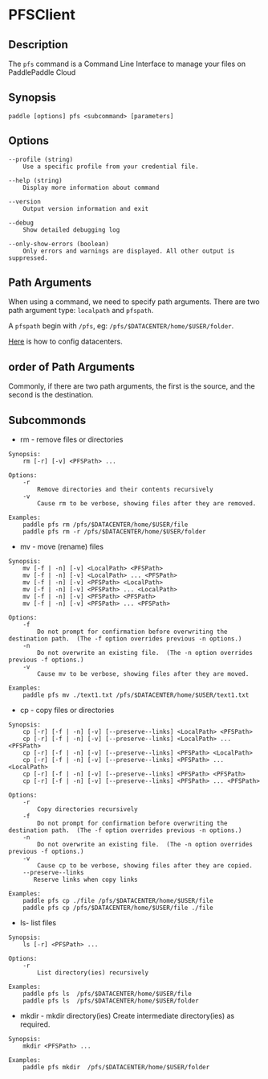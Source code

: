 # PFSClient

## Description
The `pfs` command is a Command Line Interface to manage your files on PaddlePaddle Cloud

## Synopsis
```
paddle [options] pfs <subcommand> [parameters]
```

## Options
```
--profile (string)
	Use a specific profile from your credential file.

--help (string)
	Display more information about command

--version
	Output version information and exit

--debug
	Show detailed debugging log	
	
--only-show-errors (boolean) 
	Only errors and warnings are displayed. All other output is suppressed.
```

## Path Arguments
When using a command, we need to specify path arguments. There are two path argument type: `localpath` and `pfspath`.  

A `pfspath` begin with `/pfs`, eg: `/pfs/$DATACENTER/home/$USER/folder`.

[Here](https://github.com/PaddlePaddle/Paddle/blob/develop/doc/design/cluster_train/data_dispatch.md#上传训练文件) is how to config datacenters.

## order of Path Arguments
Commonly, if there are two path arguments, the first is the source, and the second is the destination.

## Subcommonds
- rm - remove files or directories

```
Synopsis:
	rm [-r] [-v] <PFSPath> ...

Options:
	-r 
		Remove directories and their contents recursively 
	-v      
		Cause rm to be verbose, showing files after they are removed.
	
Examples:
	paddle pfs rm /pfs/$DATACENTER/home/$USER/file
	paddle pfs rm -r /pfs/$DATACENTER/home/$USER/folder
```
- mv - move (rename) files

```
Synopsis:
	mv [-f | -n] [-v] <LocalPath> <PFSPath>
	mv [-f | -n] [-v] <LocalPath> ... <PFSPath>
	mv [-f | -n] [-v] <PFSPath> <LocalPath> 
	mv [-f | -n] [-v] <PFSPath> ... <LocalPath> 
	mv [-f | -n] [-v] <PFSPath> <PFSPath> 
	mv [-f | -n] [-v] <PFSPath> ... <PFSPath> 
	
Options:
	-f      
		Do not prompt for confirmation before overwriting the destination path.  (The -f option overrides previous -n options.)
	-n      
		Do not overwrite an existing file.  (The -n option overrides previous -f options.)
	-v      
		Cause mv to be verbose, showing files after they are moved.
		
Examples:
	paddle pfs mv ./text1.txt /pfs/$DATACENTER/home/$USER/text1.txt
```
- cp - copy files or directories

```
Synopsis:
	cp [-r] [-f | -n] [-v] [--preserve--links] <LocalPath> <PFSPath>
	cp [-r] [-f | -n] [-v] [--preserve--links] <LocalPath> ... <PFSPath>
	cp [-r] [-f | -n] [-v] [--preserve--links] <PFSPath> <LocalPath> 
	cp [-r] [-f | -n] [-v] [--preserve--links] <PFSPath> ... <LocalPath>
	cp [-r] [-f | -n] [-v] [--preserve--links] <PFSPath> <PFSPath> 
	cp [-r] [-f | -n] [-v] [--preserve--links] <PFSPath> ... <PFSPath>

Options:
	-r
   		Copy directories recursively
   	-f      
		Do not prompt for confirmation before overwriting the destination path.  (The -f option overrides previous -n options.)
	-n      
		Do not overwrite an existing file.  (The -n option overrides previous -f options.)
	-v      
		Cause cp to be verbose, showing files after they are copied.
	--preserve--links
	   Reserve links when copy links
	   
Examples:
	paddle pfs cp ./file /pfs/$DATACENTER/home/$USER/file
	paddle pfs cp /pfs/$DATACENTER/home/$USER/file ./file
```
- ls- list files

```
Synopsis:
	ls [-r] <PFSPath> ...
	
Options:
	-r
   		List directory(ies) recursively

Examples:
	paddle pfs ls  /pfs/$DATACENTER/home/$USER/file
	paddle pfs ls  /pfs/$DATACENTER/home/$USER/folder
```

- mkdir - mkdir directory(ies)
Create intermediate directory(ies) as required.

```
Synopsis:
	mkdir <PFSPath> ...

Examples:
	paddle pfs mkdir  /pfs/$DATACENTER/home/$USER/folder
```
